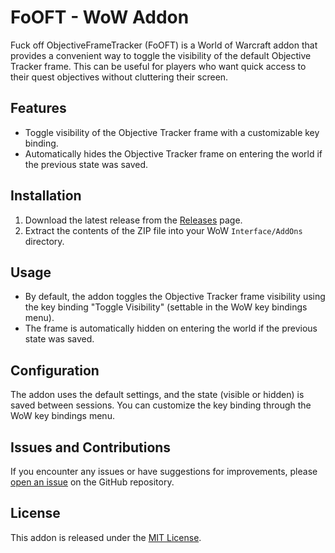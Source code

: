 # FoOFT - WoW Addon

Fuck off ObjectiveFrameTracker (FoOFT) is a World of Warcraft addon that provides a convenient way to toggle the visibility of the default Objective Tracker frame. This can be useful for players who want quick access to their quest objectives without cluttering their screen.

## Features

- Toggle visibility of the Objective Tracker frame with a customizable key binding.
- Automatically hides the Objective Tracker frame on entering the world if the previous state was saved.

## Installation

1. Download the latest release from the [Releases](https://github.com/Weischbier/fooobjectiveframetracker/releases/tag/rel) page.
2. Extract the contents of the ZIP file into your WoW `Interface/AddOns` directory.

## Usage

- By default, the addon toggles the Objective Tracker frame visibility using the key binding "Toggle Visibility" (settable in the WoW key bindings menu).
- The frame is automatically hidden on entering the world if the previous state was saved.

## Configuration

The addon uses the default settings, and the state (visible or hidden) is saved between sessions. You can customize the key binding through the WoW key bindings menu.

## Issues and Contributions

If you encounter any issues or have suggestions for improvements, please [open an issue](https://github.com/Weischbier/fooobjectiveframetracker/issues) on the GitHub repository.

## License

This addon is released under the [MIT License](LICENSE).
